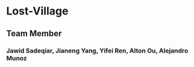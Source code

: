 # Lost-Village
## Team Member
### Jawid Sadeqiar, Jianeng Yang, Yifei Ren, Alton Ou, Alejandro Munoz

